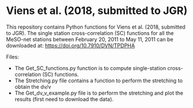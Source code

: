 # Viens et al. (2018, submitted to JGR)
This repository contains Python functions for Viens et al. (2018, submitted to JGR).
The single station cross-correlation (SC) functions for all the MeSO-net stations between February 20, 2011 to May 11, 2011 can be downloaded at: https://doi.org/10.7910/DVN/TPDPHA

Files:
- The Get_SC_functions.py function is to compute single-station cross-correlation (SC) functions.
- The Stretching.py file contains a function to perform the stretching to obtain the dv/v 
- The Get_dv_v_example.py file is to perform the stretching and plot the results (first need to download the data).
